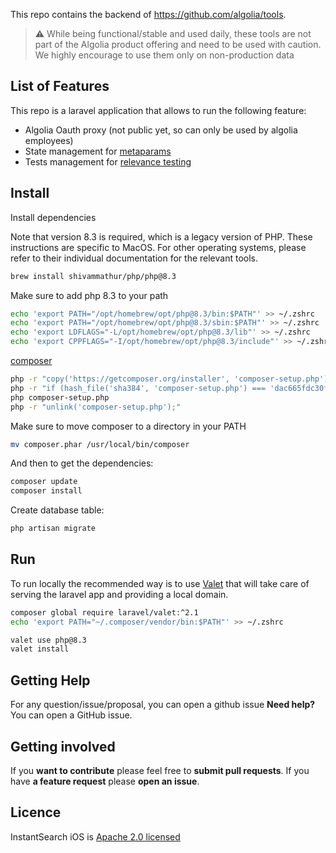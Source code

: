 This repo contains the backend of https://github.com/algolia/tools.

> :warning: While being functional/stable and used daily, these tools are not part of the Algolia product offering and need to be used with caution. We highly encourage to use them only on non-production data

## List of Features

This repo is a laravel application that allows to run the following feature:
- Algolia Oauth proxy (not public yet, so can only be used by algolia employees)
- State management for [metaparams](https://github.com/algolia/tools/)
- Tests management for [relevance testing](https://github.com/algolia/tools/)

## Install

Install dependencies

Note that version 8.3 is required, which is a legacy version of PHP. These instructions are specific to
MacOS. For other operating systems, please refer to their individual documentation for the relevant tools.

```sh
brew install shivammathur/php/php@8.3
```

Make sure to add php 8.3 to your path

```sh
echo 'export PATH="/opt/homebrew/opt/php@8.3/bin:$PATH"' >> ~/.zshrc
echo 'export PATH="/opt/homebrew/opt/php@8.3/sbin:$PATH"' >> ~/.zshrc
echo 'export LDFLAGS="-L/opt/homebrew/opt/php@8.3/lib"' >> ~/.zshrc
echo 'export CPPFLAGS="-I/opt/homebrew/opt/php@8.3/include"' >> ~/.zshrc
```

[composer](https://getcomposer.org/download/)

```sh
php -r "copy('https://getcomposer.org/installer', 'composer-setup.php');"
php -r "if (hash_file('sha384', 'composer-setup.php') === 'dac665fdc30fdd8ec78b38b9800061b4150413ff2e3b6f88543c636f7cd84f6db9189d43a81e5503cda447da73c7e5b6') { echo 'Installer verified'; } else { echo 'Installer corrupt'; unlink('composer-setup.php'); } echo PHP_EOL;"
php composer-setup.php
php -r "unlink('composer-setup.php');"
```

Make sure to move composer to a directory in your PATH

```sh
mv composer.phar /usr/local/bin/composer
```

And then to get the dependencies:

```sh
composer update
composer install
```

Create database table:

```sh
php artisan migrate
```

## Run

To run locally the recommended way is to use [Valet](https://laravel.com/docs/8.x/valet) that will take care of serving the laravel app and providing a local domain.

```sh
composer global require laravel/valet:^2.1
echo 'export PATH="~/.composer/vendor/bin:$PATH"' >> ~/.zshrc

valet use php@8.3
valet install
```

## Getting Help

For any question/issue/proposal, you can open a github issue
**Need help?** You can open a GitHub issue.

## Getting involved

If you **want to contribute** please feel free to **submit pull requests**.
If you have **a feature request** please **open an issue**.

## Licence

InstantSearch iOS is [Apache 2.0 licensed](LICENSE.md)
